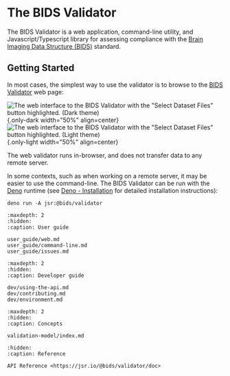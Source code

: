 # The BIDS Validator

The BIDS Validator is a web application, command-line utility,
and Javascript/Typescript library for assessing compliance with the
[Brain Imaging Data Structure (BIDS)][BIDS] standard.

## Getting Started

In most cases,
the simplest way to use the validator is to browse to the [BIDS Validator][] web page:

![The web interface to the BIDS Validator with the "Select Dataset Files" button highlighted.
(Dark theme)](_static/web_entrypoint_dark.png){.only-dark width="50%" align=center}
![The web interface to the BIDS Validator with the "Select Dataset Files" button highlighted.
(Light theme)](_static/web_entrypoint_light.png){.only-light width="50%" align=center}

The web validator runs in-browser, and does not transfer data to any remote server.

In some contexts, such as when working on a remote server,
it may be easier to use the command-line.
The BIDS Validator can be run with the [Deno][] runtime
(see [Deno - Installation][] for detailed installation instructions):

```shell
deno run -A jsr:@bids/validator
```

```{toctree}
:maxdepth: 2
:hidden:
:caption: User guide

user_guide/web.md
user_guide/command-line.md
user_guide/issues.md
```

```{toctree}
:maxdepth: 2
:hidden:
:caption: Developer guide

dev/using-the-api.md
dev/contributing.md
dev/environment.md
```

```{toctree}
:maxdepth: 2
:hidden:
:caption: Concepts

validation-model/index.md
```

```{toctree}
:hidden:
:caption: Reference

API Reference <https://jsr.io/@bids/validator/doc>
```

[BIDS]: https://bids.neuroimaging.io
[BIDS Validator]: https://bids-standard.github.io/bids-validator/
[Deno]: https://deno.com/
[Deno - Installation]: https://docs.deno.com/runtime/getting_started/installation/
